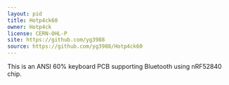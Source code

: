 ```yaml
---
layout: pid
title: Hotp4ck60
owner: Hotp4ck
license: CERN-OHL-P
site: https://github.com/yg3988
source: https://github.com/yg3988/Hotp4ck60
---
```


This is an ANSI 60% keyboard PCB
supporting Bluetooth using nRF52840 chip.